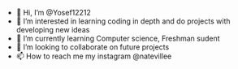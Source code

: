 - 👋 Hi, I’m @Yosef12212
- 👀 I’m interested in learning coding in depth and do projects with developing new ideas
- 🌱 I’m currently learning Computer science, Freshman sudent
- 💞️ I’m looking to collaborate on future projects
- 📫 How to reach me my instagram @natevillee

<!---
Yosef12212/Yosef12212 is a ✨ special ✨ repository because its `README.md` (this file) appears on your GitHub profile.
You can click the Preview link to take a look at your changes.
--->
